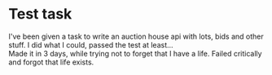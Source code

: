 # Test task

I've been given a task to write an auction house api with lots, bids and other stuff. I did what I could, passed the test at least...  
Made it in 3 days, while trying not to forget that I have a life. Failed critically and forgot that life exists.
